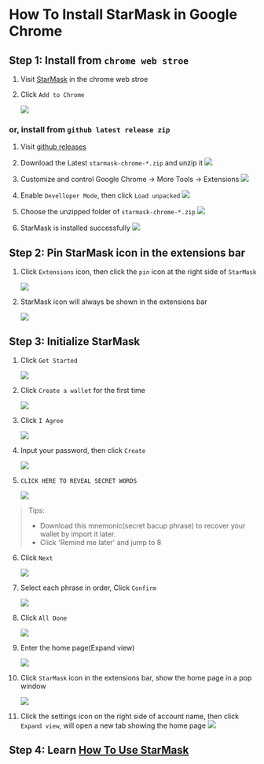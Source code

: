# How To Install StarMask in Google Chrome 

## Step 1: Install from `chrome web stroe`
1. Visit [StarMask](https://chrome.google.com/webstore/detail/starmask/mfhbebgoclkghebffdldpobeajmbecfk/related) in the chrome web stroe

2. Click `Add to Chrome`

    ![](./images/1.png)

### or, install from `github latest release zip` 
1. Visit [github releases](https://github.com/starcoinorg/starmask-extension/releases)

2. Download the Latest `starmask-chrome-*.zip` and unzip it
    ![](./images/install_zip_1.png)

3. Customize and control Google Chrome -> More Tools -> Extensions
    ![](./images/install_zip_2.png)

4. Enable `Develloper Mode`, then click `Load unpacked`
    ![](./images/install_zip_3.png)

5. Choose the unzipped folder of `starmask-chrome-*.zip`
    ![](./images/install_zip_4.png)

5. StarMask is installed successfully
    ![](./images/install_zip_5.png)
    
## Step 2: Pin StarMask icon in the extensions bar

1. Click `Extensions` icon, then click the `pin` icon at the right side of `StarMask`

    ![](./images/11.png)

2. StarMask icon will always be shown in the extensions bar

    ![](./images/12.png)

## Step 3: Initialize StarMask

1. Click `Get Started`

    ![](./images/2.png)

2. Click `Create a wallet` for the first time

    ![](./images/3.png)

3. Click `I Agree`

    ![](./images/4.png)

4. Input your password, then click `Create`

    ![](./images/5.png)

5. `CLICK HERE TO REVEAL SECRET WORDS`

    ![](./images/6.png)

> Tips:
> - Download this mnemonic(secret bacup phrase) to recover your wallet by import it later.
> - Click 'Remind me later' and jump to 8

6. Click `Next`

    ![](./images/7.png)

7. Select each phrase in order, Click `Confirm`

    ![](./images/8.png)

8. Click `All Done`

    ![](./images/9.png)

9. Enter the home page(Expand view)

    ![](./images/10.png)
 

10. Click `StarMask` icon in the extensions bar, show the home page in a pop window

    ![](./images/26.png)

11. Click the settings icon on the right side of account name, then click `Expand view`, will open a new tab showing the home page
    ![](./images/27.png)

## Step 4: Learn [How To Use StarMask](./how-to-use.md)
